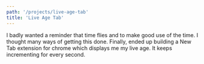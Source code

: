 ```yaml
---
path: '/projects/live-age-tab'
title: 'Live Age Tab'
---
```


I badly wanted a reminder that time flies and to make good use of the time. I thought many ways of getting this done. Finally, ended up building a New Tab extension for chrome which displays me my live age. It keeps incrementing for every second.